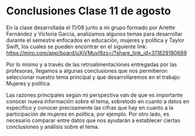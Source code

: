 

# Conclusiones Clase 11 de agosto 

En la clase desarrollada el 11/08 junto a mi grupo formado por Arlette Fernández y Victoria García, analizamos algunos temas para desarrollar durante el semestre enfocados en educación, mujeres y política y Taylor Swift, los cuales se pueden encontrar en el siguiente link: https://miro.com/app/board/uXjVMuvl9zs=/?share_link_id=311829180689

Por lo mismo y a través de las retroalimentaciones entregadas por las profesoras, llegamos a algunas conclusiones que nos permitieron seleccionar nuestro tema principal y que desarrollaremos en el trabajo: Mujeres y política. 

Las razones principales según mi perspectiva van de que es importante conocer nueva información sobre el tema, sobretodo en cuanto a datos en específico y conocer precisamente las cifras que hay en cuanto a la participación de mujeres en política, por ejemplo. Por otro lado, es necesario comparar entre datos que nos ayudarán a establecer ciertas conclusiones y análisis sobre el tema. 
